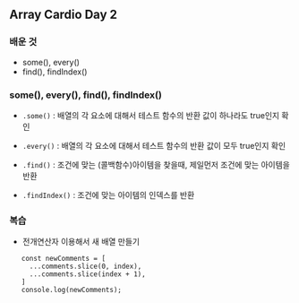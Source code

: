 ##  Array Cardio Day 2

 ### 배운 것    
+ some(), every() 
+ find(), findIndex()


### some(), every(), find(), findIndex()
+ ```.some()``` :  배열의 각 요소에 대해서 테스트 함수의 반환 값이 하나라도 true인지 확인  
+ ```.every()``` : 배열의 각 요소에 대해서 테스트 함수의 반환 값이 모두 true인지 확인  
   
+ ```.find()```   :  조건에 맞는 (콜백함수)아이템을 찾을때, 제일먼저 조건에 맞는 아이템을 반환    
+ ```.findIndex()```   :  조건에 맞는 아이템의 인덱스를 반환

 
### 복습
+ 전개연산자 이용해서 새 배열 만들기
 ```
    const newComments = [ 
      ...comments.slice(0, index),
      ...comments.slice(index + 1),
    ]
    console.log(newComments);
 ```
 
